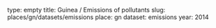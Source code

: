 type: empty
title: Guinea / Emissions of pollutants
slug: places/gn/datasets/emissions
place: gn
dataset: emissions
year: 2014
